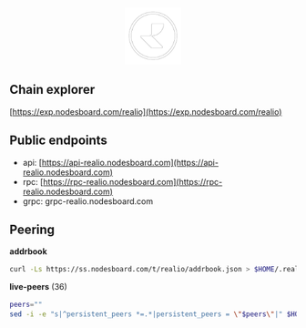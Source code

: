 <p align="center">
  <img height="100" height="auto" src="https://raw.githubusercontent.com/Nodesboard/networks/main/logos/realio.png">
</p>

## Chain explorer
[https://exp.nodesboard.com/realio](https://exp.nodesboard.com/realio)

## Public endpoints

* api: [https://api-realio.nodesboard.com](https://api-realio.nodesboard.com)
* rpc: [https://rpc-realio.nodesboard.com](https://rpc-realio.nodesboard.com)
* grpc: grpc-realio.nodesboard.com

## Peering

**addrbook**
```bash
curl -Ls https://ss.nodesboard.com/t/realio/addrbook.json > $HOME/.realio-networkd/config/addrbook.json
```

**live-peers** (36)
```bash
peers=""
sed -i -e "s|^persistent_peers *=.*|persistent_peers = \"$peers\"|" $HOME/.realio-networkd/config/config.toml
```
